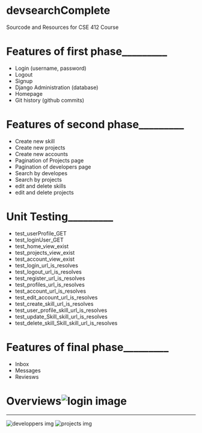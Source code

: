 # devsearchComplete
Sourcode and Resources for CSE 412 Course
# Features of first phase_________
* Login (username, password)
* Logout
* Signup
* Django Administration (database)
* Homepage
* Git history (github commits)
# Features of second phase_________
* Create new skill
* Create new projects
* Create new accounts
* Pagination of Projects page
* Pagination of developers page
* Search by developes
* Search by projects
* edit and delete skills
* edit and delete projects
# Unit Testing_________
* test_userProfile_GET
* test_loginUser_GET
* test_home_view_exist
* test_projects_view_exist
* test_account_view_exist
* test_login_url_is_resolves
* test_logout_url_is_resolves
* test_register_url_is_resolves
* test_profiles_url_is_resolves
* test_account_url_is_resolves
* test_edit_account_url_is_resolves
* test_create_skill_url_is_resolves
* test_user_profile_skill_url_is_resolves
* test_update_Skill_skill_url_is_resolves
* test_delete_skill_Skill_skill_url_is_resolves
# Features of final phase_________
* Inbox
* Messages
* Reviesws
# Overviews![login image](https://user-images.githubusercontent.com/61104968/147235024-5086d47d-c540-49ee-a6bd-f65f6485cf7a.png)
_________
![developpers img](https://user-images.githubusercontent.com/61104968/147234630-e5d9aade-8f66-41e3-9a52-f25e91aa39e7.jpg)
![projects img](https://user-images.githubusercontent.com/61104968/147234658-7006fc76-6f51-4f73-a0fc-a4774b07baaa.jpg)

